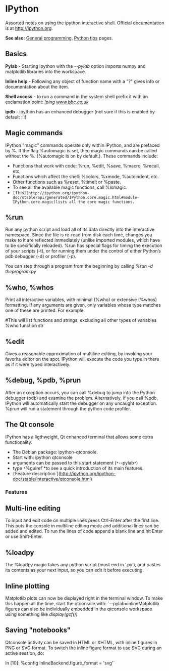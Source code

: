 # IPython

Assorted notes on using the ipython interactive shell. Official
documentation is at <http://ipython.org>.

 **See also:** [General programming](programming),
        [Python tips](pythontips) pages.

## Basics

 **Pylab** - Starting ipython with the *--pylab* option imports
        numpy and matplotlib libraries into the workspace.

<!-- -->

 **Inline help** - Following any object of function name with a
        "?" gives info or documentation about the item.

<!-- -->

 **Shell access** - to run a command in the system shell prefix
        it with an exclamation point: *!ping www.bbc.co.uk*

<!-- -->

 **ipdb** - ipython has an enhanced debugger (not sure if this is
        enabled by default :!:)

## Magic commands

IPython "magic" commands operate only within IPython, and are prefaced
by %. If the flag %automagic is set, then magic commands can be called
without the %. (%automagic is on by default.). These commands include:

* Functions that work with code: %run, %edit, %save, %macro, %recall, etc.
* Functions which affect the shell: %colors, %xmode, %autoindent, etc.
* Other functions such as %reset, %timeit or %paste.
* To see all the available magic functions, call %lsmagic.
* `[`This`](http://ipython.org/ipython-doc/stable/api/generated/IPython.core.magic.html#module-IPython.core.magic)lists all the core magic functions.`

%run
----

Run any python script and load all of its data directly into the
interactive namespace. Since the file is re-read from disk each time,
changes you make to it are reflected immediately (unlike imported
modules, which have to be specifically reloaded). %run has special flags
for timing the execution of your scripts (-t), or for running them under
the control of either Python’s pdb debugger (-d) or profiler (-p).

You can step through a program from the beginning by calling *%run -d
theprogram.py*

%who, %whos
-----------

Print all interactive variables, with minimal (%who) or extensive
(%whos) formatting. If any arguments are given, only variables whose
type matches one of these are printed. For example:

#This will list functions and strings, excluding all other types of variables
%who function str`

%edit
-----

Gives a reasonable approximation of multiline editing, by invoking your
favorite editor on the spot. IPython will execute the code you type in
there as if it were typed interactively.

%debug, %pdb, %prun
-------------------

After an exception occurs, you can call %debug to jump into the Python
debugger (pdb) and examine the problem. Alternatively, if you call %pdb,
IPython will automatically start the debugger on any uncaught exception.
%prun will run a statement through the python code profiler.

## The Qt console

IPython has a ligthweight, Qt enhanced terminal that allows some extra
functionality.

* The Debian package: ipython-qtconsole.
* Start with: ipython qtconsole
* arguments can be passed to this start statement (`*`--pylab`*`)
* type `*`%guiref`*to see a quick introduction of its main features.
* `[`Feature description`](http://ipython.org/ipython-doc/stable/interactive/qtconsole.html)

### Features

Multi-line editing
------------------

To input and edit code on multiple lines press Ctrl-Enter after the
first line. This puts the console in multiline editing mode and
additional lines can be added and edited. To run the lines of code
append a blank line and hit Enter or use Shift-Enter.

%loadpy
-------

The %loadpy magic takes any python script (must end in ‘.py’), and
pastes its contents as your next input, so you can edit it before
executing.

Inline plotting
---------------

Matplotlib plots can now be displayed right in the terminal window. To
make this happen all the time, start the qtconsole with:
`--pylab=inlineMatplotlib figures can also be individually embedded in
the qtconsole workspace using something like *display(gcf())*

Saving "notebooks"
------------------

Qtconsole activity can be saved in HTML or XHTML, with inline figures in
PNG or SVG format. To switch the inline figure format to use SVG during
an active session, do:

In [10]: %config InlineBackend.figure_format = 'svg'`
